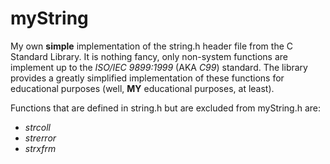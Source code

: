# myString
My own **simple** implementation of the string.h header file from the C Standard Library. It is nothing fancy, only non-system functions are implement up to the *ISO/IEC 9899:1999* (AKA *C99*) standard. The library provides a greatly simplified implementation of these functions for educational purposes (well, **MY** educational purposes, at least).  

Functions that are defined in string.h but are excluded from myString.h are:

- *strcoll*
- *strerror*
- *strxfrm*
